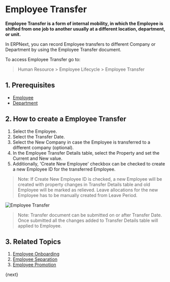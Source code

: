 <!-- add-breadcrumbs -->
# Employee Transfer

**Employee Transfer is a form of internal mobility, in which the Employee is shifted from one job to another usually at a different location, department, or unit.**

In ERPNext, you can record Employee transfers to different Company or Department by using the Employee Transfer document.

To access Employee Transfer go to:

> Human Resource > Employee Lifecycle > Employee Transfer

## 1. Prerequisites

* [Employee](/docs/v13/user/manual/en/human-resources/employee)
* [Department](/docs/v13/user/manual/en/human-resources/department)


## 2. How to create a Employee Transfer

1. Select the Employee.
1. Select the Transfer Date.
1. Select the New Company in case the Employee is transferred to a different company (optional).
1. In the Employee Transfer Details table, select the Property and set the Current and New value.
1. Additionally, 'Create New Employee' checkbox can be checked to create a new Employee ID for the transferred Employee.

> Note: If Create New Employee ID is checked, a new Employee will be created with property changes in Transfer Details table and old Employee will be marked as relieved. Leave allocations for the new Employee has to be manually created from Leave Period.

<img class="screenshot" alt="Employee Transfer" src="{{docs_base_url}}/v13/assets/img/human-resources/employee-transfer.png">



> Note: Transfer document can be submitted on or after Transfer Date. Once submitted all the changes added to Transfer Details table will applied to Employee.

## 3. Related Topics

1. [Employee Onboarding](/docs/v13/user/manual/en/human-resources/employee-onboarding)
1. [Employee Separation](/docs/v13/user/manual/en/human-resources/employee-separation)
1. [Employee Promotion](/docs/v13/user/manual/en/human-resources/employee_transfer)



{next}
